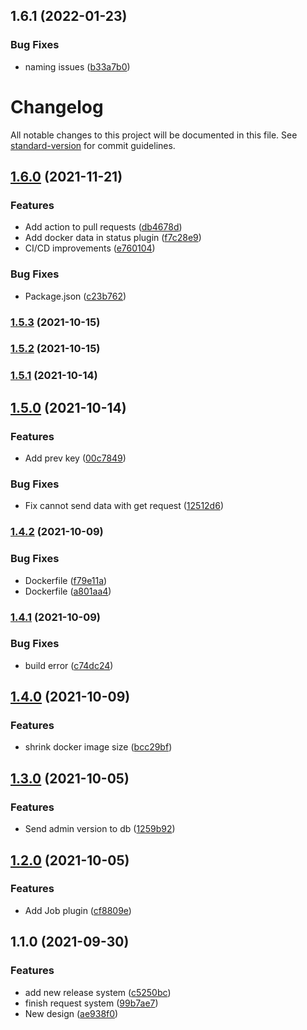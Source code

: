 ## 1.6.1 (2022-01-23)


### Bug Fixes

* naming issues ([b33a7b0](https://github.com/etherdata-blockchain/etd-local-admin-node/commit/b33a7b01cced3bcf0a5024639b23edf415bc1d6e))

# Changelog

All notable changes to this project will be documented in this file. See [standard-version](https://github.com/conventional-changelog/standard-version) for commit guidelines.

## [1.6.0](https://github.com/crypyto-panel/etd-local-admin-node/compare/v1.5.3...v1.6.0) (2021-11-21)


### Features

* Add action to pull requests ([db4678d](https://github.com/crypyto-panel/etd-local-admin-node/commit/db4678de0c7ea9384f0381b9c9576dcee92af6a5))
* Add docker data in status plugin ([f7c28e9](https://github.com/crypyto-panel/etd-local-admin-node/commit/f7c28e959ea8863886ffa347898d6e8f09f63952))
* CI/CD improvements ([e760104](https://github.com/crypyto-panel/etd-local-admin-node/commit/e7601042f8ce67f696722465a095899181c1fa07))


### Bug Fixes

* Package.json ([c23b762](https://github.com/crypyto-panel/etd-local-admin-node/commit/c23b7628a9df975385549939be6a571926ca3a82))

### [1.5.3](https://github.com/crypyto-panel/etd-local-admin-node/compare/v1.5.2...v1.5.3) (2021-10-15)

### [1.5.2](https://github.com/crypyto-panel/etd-local-admin-node/compare/v1.5.1...v1.5.2) (2021-10-15)

### [1.5.1](https://github.com/crypyto-panel/etd-local-admin-node/compare/v1.5.0...v1.5.1) (2021-10-14)

## [1.5.0](https://github.com/crypyto-panel/etd-local-admin-node/compare/v1.4.2...v1.5.0) (2021-10-14)


### Features

* Add prev key ([00c7849](https://github.com/crypyto-panel/etd-local-admin-node/commit/00c784993b1daa2bde3aedfda631426bb7632593))


### Bug Fixes

* Fix cannot send data with get request ([12512d6](https://github.com/crypyto-panel/etd-local-admin-node/commit/12512d6ac53cbedfac37199828665e86e99f082d))

### [1.4.2](https://github.com/crypyto-panel/etd-local-admin-node/compare/v1.4.1...v1.4.2) (2021-10-09)


### Bug Fixes

* Dockerfile ([f79e11a](https://github.com/crypyto-panel/etd-local-admin-node/commit/f79e11a966c94358299ca0ada8d86a04e33374c9))
* Dockerfile ([a801aa4](https://github.com/crypyto-panel/etd-local-admin-node/commit/a801aa4b5521ac8b28d2c3f1afc7925f51257f3a))

### [1.4.1](https://github.com/crypyto-panel/etd-local-admin-node/compare/v1.4.0...v1.4.1) (2021-10-09)


### Bug Fixes

* build error ([c74dc24](https://github.com/crypyto-panel/etd-local-admin-node/commit/c74dc2446278652664b748f7824f2ed1772c22e1))

## [1.4.0](https://github.com/crypyto-panel/etd-local-admin-node/compare/v1.3.0...v1.4.0) (2021-10-09)


### Features

* shrink docker image size ([bcc29bf](https://github.com/crypyto-panel/etd-local-admin-node/commit/bcc29bf81f7460136909f8602d190d4e3995980c))

## [1.3.0](https://github.com/crypyto-panel/etd-local-admin-node/compare/v1.2.0...v1.3.0) (2021-10-05)


### Features

* Send admin version to db ([1259b92](https://github.com/crypyto-panel/etd-local-admin-node/commit/1259b924243351ddaf358c02ee66445e6276dc89))

## [1.2.0](https://github.com/crypyto-panel/etd-local-admin-node/compare/v1.1.0...v1.2.0) (2021-10-05)


### Features

* Add Job plugin ([cf8809e](https://github.com/crypyto-panel/etd-local-admin-node/commit/cf8809ea95b0dd190c05d62cd598c1479646629e))

## 1.1.0 (2021-09-30)


### Features

* add new release system ([c5250bc](https://github.com/crypyto-panel/etd-local-admin-node/commit/c5250bc548ae39aba5bc0e308196c3c074b46fa6))
* finish request system ([99b7ae7](https://github.com/crypyto-panel/etd-local-admin-node/commit/99b7ae723c0b8d937d1c2ba8e3b5bcfc47ae10aa))
* New design ([ae938f0](https://github.com/crypyto-panel/etd-local-admin-node/commit/ae938f034abd7f862b5db8537e03a678791eaed5))
